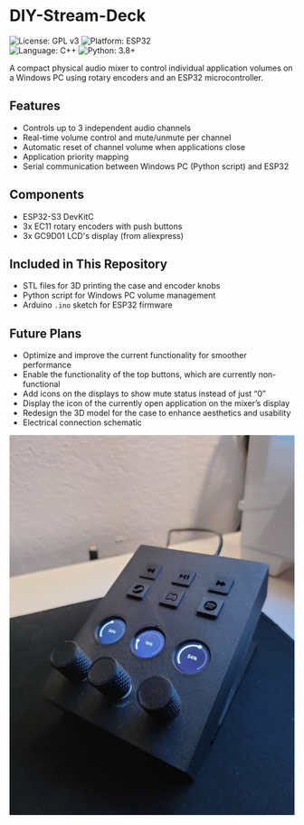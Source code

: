 # DIY-Stream-Deck

![License: GPL v3](https://img.shields.io/badge/License-GPLv3-blue.svg)
![Platform: ESP32](https://img.shields.io/badge/Platform-ESP32-red.svg)  
![Language: C++](https://img.shields.io/badge/Language-C++-blue.svg)
![Python: 3.8+](https://img.shields.io/badge/Python-3.8+-green.svg)

A compact physical audio mixer to control individual application volumes on a Windows PC using rotary encoders and an ESP32 microcontroller.

## Features

- Controls up to 3 independent audio channels  
- Real-time volume control and mute/unmute per channel  
- Automatic reset of channel volume when applications close  
- Application priority mapping  
- Serial communication between Windows PC (Python script) and ESP32    

## Components

- ESP32-S3 DevKitC  
- 3x EC11 rotary encoders with push buttons  
- 3x GC9D01 LCD's display (from aliexpress)

## Included in This Repository

- STL files for 3D printing the case and encoder knobs   
- Python script for Windows PC volume management  
- Arduino `.ino` sketch for ESP32 firmware

## Future Plans

- Optimize and improve the current functionality for smoother performance  
- Enable the functionality of the top buttons, which are currently non-functional  
- Add icons on the displays to show mute status instead of just “0”  
- Display the icon of the currently open application on the mixer’s display  
- Redesign the 3D model for the case to enhance aesthetics and usability  
- Electrical connection schematic  

![DIY Stream Deck](diy-stream-deck.png)
